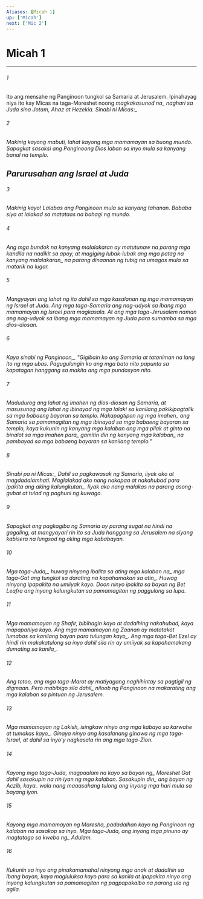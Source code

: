 ```yaml
---
Aliases: [Micah 1]
up: ['Micah']
next: ['Mic 2']
---
```

# Micah 1

***






















###### 1 










Ito ang mensahe ng Panginoon tungkol sa Samaria at Jerusalem. Ipinahayag niya ito kay Micas na taga-Moreshet noong <i class="trans-change">magkakasunod na_ naghari sa Juda sina Jotam, Ahaz at Hezekia. <i class="trans-change">Sinabi ni Micas:_ 





















###### 2 










Makinig kayong mabuti, lahat kayong mga mamamayan sa buong mundo. Sapagkat sasaksi ang Panginoong Dios laban sa inyo mula sa kanyang banal na templo.

## Parurusahan ang Israel at Juda 





















###### 3 










Makinig kayo! Lalabas ang Panginoon mula sa kanyang tahanan. Bababa siya at lalakad sa matataas na bahagi ng mundo. 





















###### 4 










Ang mga bundok na kanyang malalakaran ay matutunaw na parang mga kandila na nadikit sa apoy, at magiging lubak-lubak ang mga patag <i class="trans-change">na kanyang malalakaran_ na parang dinaanan ng tubig na umagos mula sa matarik na lugar. 





















###### 5 










Mangyayari ang lahat ng ito dahil sa mga kasalanan ng mga mamamayan ng Israel at Juda. Ang mga taga-Samaria ang nag-udyok sa ibang mga mamamayan ng Israel para magkasala. At ang mga taga-Jerusalem naman ang nag-udyok sa ibang mga mamamayan ng Juda para sumamba sa mga dios-diosan. 





















###### 6 










Kaya <i class="trans-change">sinabi ng Panginoon,_ "Gigibain ko ang Samaria at tataniman na lang ito ng mga ubas. Pagugulungin ko ang mga bato nito papunta sa kapatagan hanggang sa makita ang mga pundasyon nito. 





















###### 7 










Madudurog ang lahat ng imahen ng dios-diosan ng Samaria, at masusunog ang lahat ng ibinayad ng mga lalaki sa kanilang pakikipagtalik sa mga babaeng bayaran sa templo. Nakapagtipon <i class="trans-change">ng mga imahen_ ang Samaria sa pamamagitan ng mga ibinayad sa mga babaeng bayaran sa templo, kaya <i class="trans-change">kukunin ng kanyang mga kalaban ang mga pilak at ginto na binalot sa mga imahen para_ gamitin din <i class="trans-change">ng kanyang mga kalaban_ na pambayad sa mga babaeng bayaran sa kanilang templo." 





















###### 8 










<i class="trans-change">Sinabi pa ni Micas:_ Dahil sa pagkawasak ng Samaria, iiyak ako at magdadalamhati. Maglalakad ako nang nakapaa at nakahubad <i class="trans-change">para ipakita ang aking kalungkutan_. Iiyak ako nang malakas na parang asong-gubat at tulad ng paghuni ng kuwago. 





















###### 9 










Sapagkat ang pagkagiba ng Samaria ay parang sugat na hindi na gagaling, at mangyayari rin ito sa Juda hanggang sa Jerusalem na siyang kabisera na lungsod ng aking mga kababayan. 





















###### 10 










<i class="trans-change">Mga taga-Juda,_ huwag ninyong ibalita sa <i class="trans-change">ating mga kalaban na_ mga taga-Gat <i class="trans-change">ang tungkol sa darating na kapahamakan sa atin_. Huwag ninyong ipapakita na umiiyak kayo. Doon ninyo ipakita sa bayan ng Bet Leafra ang inyong kalungkutan sa pamamagitan ng paggulong sa lupa. 





















###### 11 










Mga mamamayan ng Shafir, bibihagin kayo at dadalhing nakahubad, kaya mapapahiya kayo. Ang mga mamamayan ng Zaanan ay matatakot lumabas sa kanilang bayan <i class="trans-change">para tulungan kayo_. Ang mga taga-Bet Ezel ay hindi rin makakatulong sa inyo dahil sila rin ay umiiyak <i class="trans-change">sa kapahamakang dumating sa kanila_. 





















###### 12 










Ang totoo, ang mga taga-Marot ay matiyagang naghihintay sa pagtigil ng digmaan. Pero <i class="trans-change">mabibigo sila dahil_ niloob ng Panginoon na makarating ang mga kalaban sa pintuan ng Jerusalem. 





















###### 13 










Mga mamamayan ng Lakish, isingkaw ninyo ang mga kabayo sa karwahe <i class="trans-change">at tumakas kayo_. Ginaya ninyo ang kasalanang ginawa ng mga taga-Israel, at dahil sa inyoʼy nagkasala rin ang mga taga-Zion. 





















###### 14 










Kayong mga taga-Juda, magpaalam na kayo sa <i class="trans-change">bayan ng_ Moreshet Gat <i class="trans-change">dahil sasakupin na rin iyan ng mga kalaban. Sasakupin din_ ang bayan ng Aczib, <i class="trans-change">kaya_ wala nang maaasahang tulong ang inyong mga hari mula sa bayang iyon. 





















###### 15 










Kayong mga mamamayan ng Maresha, padadalhan kayo ng Panginoon ng kalaban na sasakop sa inyo. Mga taga-Juda, ang inyong mga pinuno ay magtatago sa <i class="trans-change">kweba ng_ Adulam. 





















###### 16 










Kukunin sa inyo ang pinakamamahal ninyong mga anak at dadalhin sa ibang bayan, kaya magluluksa kayo para sa kanila at ipapakita ninyo ang inyong kalungkutan sa pamamagitan ng pagpapakalbo na parang ulo ng agila.
